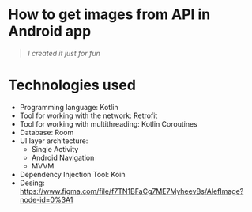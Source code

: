 # How to get images from API in Android app
> *I created it just for fun*
# Technologies used
- Programming language: Kotlin
- Tool for working with the network: Retrofit
- Tool for working with multithreading: Kotlin Coroutines
- Database: Room
- UI layer architecture:
  - Single Activity
  - Android Navigation
  - MVVM
- Dependency Injection Tool: Koin 
- Desing: https://www.figma.com/file/f7TN1BFaCg7ME7MyheevBs/AlefImage?node-id=0%3A1
